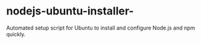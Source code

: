 # nodejs-ubuntu-installer-
Automated setup script for Ubuntu to install and configure Node.js and npm quickly. 
